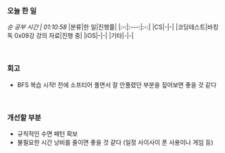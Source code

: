 ### 오늘 한 일
_순 공부 시간 | 01:10:58_
|분류|한 일|진행률|
|:-:|:---:|:-:|
|CS|-|-|
|코딩테스트|바킹독 0x09강 강의 자료|진행 중|
|iOS|-|-|
|기타|-|-|

<br>

### 회고
- BFS 복습 시작! 전에 소프티어 풀면서 잘 안풀렸던 부분을 짚어보면 좋을 것 같다

<br>

### 개선할 부분
- 규칙적인 수면 패턴 확보
- 불필요한 시간 낭비를 줄이면 좋을 것 같다 (일정 사이사이 폰 사용이나 게임 등)
